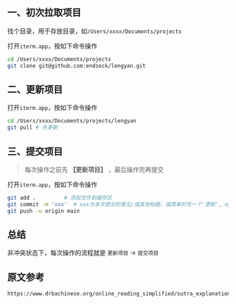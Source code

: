 ## 一、初次拉取项目
找个目录，用于存放目录，如`/Users/xxxx/Documents/projects`

打开`iterm.app`，按如下命令操作
```bash
cd /Users/xxxx/Documents/projects
git clone git@github.com:endsock/lengyan.git
```

## 二、更新项目
打开`iterm.app`，按如下命令操作
```bash
cd /Users/xxxx/Documents/projects/lengyan
git pull # 先更新
```

## 三、提交项目
> 每次操作之前先 **【更新项目】** ，最后操作完再提交

打开`iterm.app`，按如下命令操作
```bash
git add .         # 添加文件到缓存区
git commit -m 'xxx'  # xxx为本次提交的意见/或其他标题，或简单的写一个'更新', eg: git commit -m '更新'
git push -u origin main
```

## 总结
非冲突状态下，每次操作的流程就是 `更新项目` -> `提交项目`

## 原文参考
```
https://www.drbachinese.org/online_reading_simplified/sutra_explanation/Shu/ShuSutra.htm#ch2
```